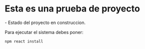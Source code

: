 <h1>Esta es una prueba de proyecto</h1>
- Estado del proyecto en construccion.

Para ejecutar el sistema debes poner:

```npm react install```
